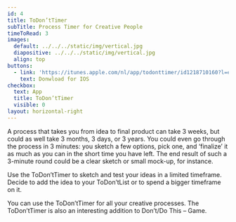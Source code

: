 ```yaml
---
id: 4
title: ToDon’tTimer
subTitle: Process Timer for Creative People
timeToRead: 3
images:
  default: ../../../static/img/vertical.jpg
  diapositive: ../../../static/img/vertical.jpg
  align: top
buttons:
  - link: 'https://itunes.apple.com/nl/app/todonttimer/id1218710160?l=en&mt=8'
    text: Donwload for IOS
checkbox:
  text: App
  title: ToDon’tTimer
  visible: 0
layout: horizontal-right
---
```


A process that takes you from idea to final product can take 3 weeks, but could as well take 3 months, 3 days, or 3 years. You could even go through the process in 3 minutes: you sketch a few options, pick one, and ‘finalize’ it as much as you can in the short time you have left. The end result of such a 3-minute round could be a clear sketch or small mock-up, for instance.

Use the ToDon’tTimer to sketch and test your ideas in a limited timeframe. Decide to add the idea to your ToDon’tList or to spend a bigger timeframe on it.

You can use the ToDon’tTimer for all your creative processes. The ToDon’tTimer is also an interesting addition to Don’t/Do This – Game.
